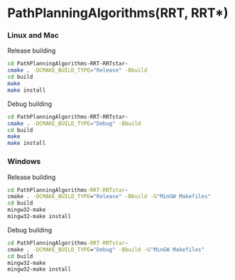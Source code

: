 # PathPlanningAlgorithms(RRT, RRT*)

### Linux and Mac
Release building
```bash
cd PathPlanningAlgorithms-RRT-RRTstar-
cmake . -DCMAKE_BUILD_TYPE="Release" -Bbuild
cd build
make
make install
```

Debug building
```bash
cd PathPlanningAlgorithms-RRT-RRTstar-
cmake . -DCMAKE_BUILD_TYPE="Debug" -Bbuild
cd build
make
make install
```

### Windows
Release building
```cmd
cd PathPlanningAlgorithms-RRT-RRTstar-
cmake . -DCMAKE_BUILD_TYPE="Release" -Bbuild -G"MinGW Makefiles"
cd build
mingw32-make
mingw32-make install
```

Debug building
```cmd
cd PathPlanningAlgorithms-RRT-RRTstar-
cmake . -DCMAKE_BUILD_TYPE="Debug" -Bbuild -G"MinGW Makefiles"
cd build
mingw32-make
mingw32-make install
```

